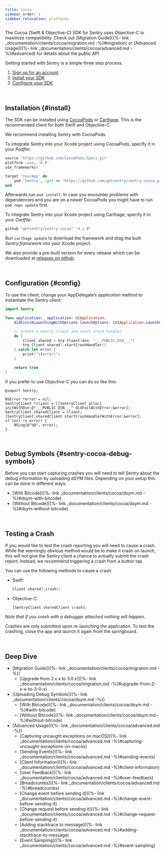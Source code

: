 ```yaml
---
title: Cocoa
sidebar_order: 1
sidebar_relocation: platforms
---
```


The Cocoa (Swift & Objective-C) SDK for Sentry uses Objective-C to maximize compatibility. Check out [Migration Guide]({%- link _documentation/clients/cocoa/migration.md -%}#migration) or [Advanced Usage]({%- link _documentation/clients/cocoa/advanced.md -%}#advanced) for details about the public API.

Getting started with Sentry is a simple three step process:
1. [Sign up for an account](https://sentry.io/signup/)
2. [Install your SDK](#install) 
3. [Configure your SDK](#config)

<!-- WIZARD -->
&nbsp;
## Installation {#install}

The SDK can be installed using [CocoaPods](http://cocoapods.org) or [Carthage](https://github.com/Carthage/Carthage). This is the recommended client for both Swift and Objective-C.

We recommend installing Sentry with CocoaPods.

To integrate Sentry into your Xcode project using CocoaPods, specify it in your _Podfile_:

```ruby
source 'https://github.com/CocoaPods/Specs.git'
platform :ios, '8.0'
use_frameworks!

target 'YourApp' do
    pod 'Sentry', :git => 'https://github.com/getsentry/sentry-cocoa.git', :tag => '4.1.0'
end
```

Afterwards run `pod install`. In case you encounter problems with dependencies and you are on a newer CocoaPods you might have to run `pod repo update` first.

To integrate Sentry into your Xcode project using Carthage, specify it in your _Cartfile_:

```ruby
github "getsentry/sentry-cocoa" "4.1.0"
```

Run `carthage update` to download the framework and drag the built _Sentry.framework_ into your Xcode project.

We also provide a pre-built version for every release which can be downloaded at [releases on github](https://github.com/getsentry/sentry-cocoa/releases).

&nbsp;
## Configuration {#config}

To use the client, change your AppDelegate’s _application_ method to instantiate the Sentry client:

```swift
import Sentry

func application(_ application: UIApplication, 
    didFinishLaunchingWithOptions launchOptions: [UIApplication.LaunchOptionsKey: Any]?) -> Bool {

    // Create a Sentry client and start crash handler
    do {
        Client.shared = try Client(dsn: "___PUBLIC_DSN___")
        try Client.shared?.startCrashHandler()
    } catch let error {
        print("\(error)")
    }

    return true
}
```

If you prefer to use Objective-C you can do so like this:

```objc
@import Sentry;

NSError *error = nil;
SentryClient *client = [[SentryClient alloc] initWithDsn:@"___PUBLIC_DSN___" didFailWithError:&error];
SentryClient.sharedClient = client;
[SentryClient.sharedClient startCrashHandlerWithError:&error];
if (nil != error) {
    NSLog(@"%@", error);
}
```

&nbsp;
## Debug Symbols {#sentry-cocoa-debug-symbols}

Before you can start capturing crashes you will need to tell Sentry about the debug information by uploading dSYM files. Depending on your setup this can be done in different ways:

-   [With Bitcode]({%- link _documentation/clients/cocoa/dsym.md -%}#dsym-with-bitcode)
-   [Without Bitcode]({%- link _documentation/clients/cocoa/dsym.md -%}#dsym-without-bitcode)
<!-- ENDWIZARD -->

&nbsp;
## Testing a Crash

If you would like to test the crash reporting you will need to cause a crash. While the seemingly obvious method would be to make it crash on launch, this will not give the Sentry client a chance to actually submit the crash report. Instead, we recommend triggering a crash from a button tap.

You can use the following methods to cause a crash:

-   Swift:

    ```swift
    Client.shared?.crash()
    ```
-   Objective-C:

    ```objc
    [SentryClient.sharedClient crash];
    ```

_Note that if you crash with a debugger attached nothing will happen._

Crashes are only submitted upon re-launching the application. To test the crashing, close the app and launch it again from the springboard.

&nbsp;
## Deep Dive

-   [Migration Guide]({%- link _documentation/clients/cocoa/migration.md -%})
    -   [Upgrade from 2.x.x to 3.0.x]({%- link _documentation/clients/cocoa/migration.md -%}#upgrade-from-2-x-x-to-3-0-x)
-   [Uploading Debug Symbols]({%- link _documentation/clients/cocoa/dsym.md -%})
    -   [With Bitcode]({%- link _documentation/clients/cocoa/dsym.md -%}#with-bitcode)
    -   [Without Bitcode]({%- link _documentation/clients/cocoa/dsym.md -%}#without-bitcode)
-   [Advanced Usage]({%- link _documentation/clients/cocoa/advanced.md -%})
    -   [Capturing uncaught exceptions on macOS]({%- link _documentation/clients/cocoa/advanced.md -%}#capturing-uncaught-exceptions-on-macos)
    -   [Sending Events]({%- link _documentation/clients/cocoa/advanced.md -%}#sending-events)
    -   [Client Information]({%- link _documentation/clients/cocoa/advanced.md -%}#client-information)
    -   [User Feedback]({%- link _documentation/clients/cocoa/advanced.md -%}#user-feedback)
    -   [Breadcrumbs]({%- link _documentation/clients/cocoa/advanced.md -%}#breadcrumbs)
    -   [Change event before sending it]({%- link _documentation/clients/cocoa/advanced.md -%}#change-event-before-sending-it)
    -   [Change request before sending it]({%- link _documentation/clients/cocoa/advanced.md -%}#change-request-before-sending-it)
    -   [Adding stacktrace to message]({%- link _documentation/clients/cocoa/advanced.md -%}#adding-stacktrace-to-message)
    -   [Event Sampling]({%- link _documentation/clients/cocoa/advanced.md -%}#event-sampling)
